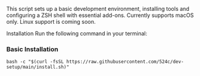 This script sets up a basic development environment, installing tools and configuring a ZSH shell with essential add-ons.
Currently supports macOS only. Linux support is coming soon.

Installation
Run the following command in your terminal:

### Basic Installation
`bash -c "$(curl -fsSL https://raw.githubusercontent.com/524c/dev-setup/main/install.sh)"`
